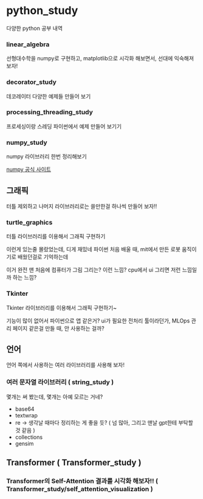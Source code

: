 # python_study

다양한 python 공부 내역


### linear_algebra

선형대수학을 numpy로 구현하고, matplotlib으로 시각화 해보면서, 선대에 익숙해져 보자!

### decorator_study

데코레이터 다양한 예제들 만들어 보기


### processing_threading_study

프로세싱이랑 스레딩 파이썬에서 예제 만들어 보기기


### numpy_study

numpy 라이브러리 한번 정리해보기

[numpy 공식 사이트](http://www.numpy.org)



## 그래픽

터틀 제외하고 나머지 라이브러리로는 쓸만한걸 하나씩 만들어 보자!!

### turtle_graphics

터틀 라이브러리를 이용해서 그래픽 구현하기

이런게 있는줄 몰랐었는데, 디게 재밌네
파이썬 처음 배울 때, mit에서 만든 로봇 움직이기로 배웠던걸로 기억하는데

이거 완전 맨 처음에 컴퓨터가 그림 그리는? 이런 느낌? cpu에서 ui 그리면 저런 느낌일까 하는 느낌?


### Tkinter

Tkinter 라이브러리를 이용해서 그래픽 구현하기~

기능이 많이 없어서 파이썬으로 앱 같은거? ui가 필요한 전처리 툴이라던가, MLOps 관리 페이지 같은걸 만들 때, 안 사용하는 걸까?


## 언어

언어 쪽에서 사용하는 여러 라이브러리를 사용해 보자!


### 여러 문자열 라이브러리 ( string_study )

몇개는 써 봤는데, 몇개는 아예 모르는 거네?

- base64
- textwrap
- re -> 생각날 때마다 정리하는 게 좋을 듯? ( 넘 많아, 그리고 맨날 gpt한테 부탁할 것 같음 )
- collections
- gensim

## Transformer ( Transformer_study )

### Transformer의 Self-Attention 결과를 시각화 해보자!! ( Transformer_study/self_attention_visualization )